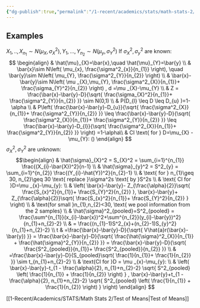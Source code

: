 ```yaml
---
{"dg-publish":true,"permalink":"/1-recent/academics/stats/math-stats-2/interval-estimation-for-the-difference-between-means/","created":"2025-02-27T20:01:29.326-05:00","updated":"2025-07-07T17:32:42.443-04:00"}
---
```



## Examples
$X_{1},..,X_{n_{1}}\sim N(\mu_{X},\sigma^2_{X}),\, Y_{1},\dots,Y_{n_{2}}\sim N(\mu_{y},\sigma^2_{Y})$
If $\sigma^2_{X},\sigma^2_{y}$ are known:
$$
\begin{align}
 & \hat{\mu}_{X}=\bar{x},\quad \hat{\mu}_{Y}=\bar{y} \\
 & \bar{x}\sim N\left( \mu_{x}, \frac{\sigma^2_{x}}{n_{1}}  \right), \quad \bar{y}\sim N\left( \mu_{Y}, \frac{\sigma^2_{Y}}{n_{2}} \right) \\
 & \bar{x}-\bar{y}\sim N\left( \mu _{X},\mu_{Y}, \frac{\sigma^2_{X}}{n_{1}}+ \frac{\sigma_{Y}^2}{n_{2}} \right) , d =\mu _{X}-\mu_{Y} \\
 & Z = \frac{\bar{x}-\bar{y}-D}{\sqrt{ \frac{\sigma_{X}^2}{n_{1}}+ \frac{\sigma^2_{Y}}{n_{2}}  }} \sim N(0,1) \\
 & P(D_{l} \leq D \leq D_{u} )=1-\alpha \\
 & P\left( \frac{\bar{x}-\bar{y}-D_{u}}{\sqrt{ \frac{\sigma^2_{X}}{n_{1}}+ \frac{\sigma^2_{Y}}{n_{2}} }}  \leq \frac{\bar{x}-\bar{y}-D}{\sqrt{ \frac{\sigma^2_{X}}{n_{1}}+ \frac{\sigma^2_{Y}}{n_{2}} }}  \leq \frac{\bar{x}-\bar{y}-D_{l}}{\sqrt{ \frac{\sigma^2_{X}}{n_{1}}+ \frac{\sigma^2_{Y}}{n_{2}} }} \right) =1-\alpha\\
 & CI \text{ for } D=\mu_{X} - \mu_{Y}: ()
\end{align}
$$
$\sigma^2_{X},\sigma^2_{Y}$ are unknown:
$$\begin{align}
 & \hat{\sigma}_{X}^2 = S_{X}^2 = \sum_{i=1}^{n_{1}} \frac{(X_{i}-\bar{X})^2}{n-1} \\
 & \hat{\sigma}_{y}^2 = S^2_{y} = \sum_{i=1}^{n_{2}} \frac{(Y_{i}-\hat{Y})^2}{n_{2}-1} \\
 & \text{ for } n_{1}\geq 30, n_{2}\geq 30 \text{ replace }\sigma^2s \text{ by }S^2s \\
 & \text{ CI for }D=\mu _{x}-\mu_{y}:  \\
 & \left( \bar{x}-\bar{y}- Z_{\frac{\alpha}{2}}\sqrt{ \frac{S_{x}^2}{n_{1}}+ \frac{S_{Y}^2}{n_{2}} }, \bar{x}-\bar{y}+ Z_{\frac{\alpha}{2}}\sqrt{ \frac{S_{x}^2}{n_{1}}+ \frac{S_{Y}^2}{n_{2}} } \right) \\
 & \text{for small }n_{1},n_{2}<30, \text{ we pool information from the 2 samples} \\
 & \hat{\sigma}^2_{pooled}=S^2_{pooled} = \frac{\sum^{n_{1}}(x_{i}-\bar{x})^2+\sum^{n_{2}}(y_{i}-\bar{y})^2}{n_{1}+n_{2}-2} \\
 & = \frac{(n_{1}-1)S^2_{x}+(n_{2}-1)S_{y}^2}{n_{1}+n_{2}-2} \\
t & =\frac{\bar{x}-\bar{y}-D}{\sqrt{ V\hat{a}r(\bar{x}-\bar{y}) }} = \frac{\bar{x}-\bar{y}-D}{\sqrt{ \frac{\hat{\sigma}^2_{X}}{n_{1}} + \frac{\hat{\sigma}^2_{Y}}{n_{2}}  }} = \frac{\bar{x}-\bar{y}-D}{\sqrt{  \frac{S^2_{pooled}}{n_{1}}+ \frac{S^2_{pooled}}{n_{2}} }} \\
 & =\frac{\bar{x}-\bar{y}-D}{S_{pooled}\sqrt{ \frac{1}{n_{1}}+ \frac{1}{n_{2}} }} \sim t_{n_{1}+n_{2}-2} \\
 & \text{CI for }D = \mu _{x}-\mu_{y}: \\
 & \left( \bar{x}-\bar{y}-t_{1 - \frac{\alpha}{2}, n_{1}+n_{2}-2} \sqrt{  S^2_{pooled} \left( \frac{1}{n_{1}} + \frac{1}{n_{2}} \right) }  , \bar{x}-\bar{y}+t_{1 - \frac{\alpha}{2}, n_{1}+n_{2}-2} \sqrt{  S^2_{pooled} \left( \frac{1}{n_{1}} + \frac{1}{n_{2}} \right) }  \right)
\end{align}
$$

[[1-Recent/Academics/STATS/Math Stats 2/Test of Means\|Test of Means]] 